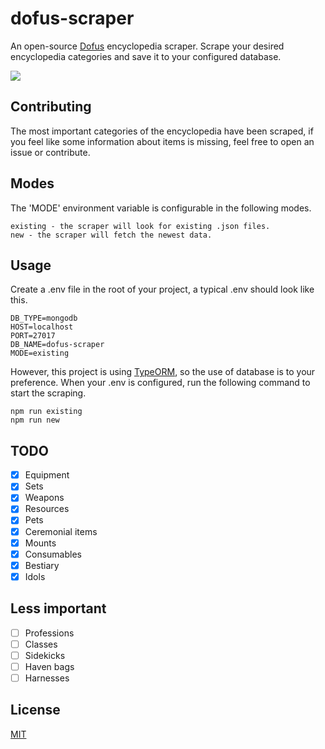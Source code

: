 # dofus-scraper

An open-source [Dofus](https://www.dofus.com/en) encyclopedia scraper. Scrape your desired encyclopedia categories and save it to your configured database.

<a href="https://codeclimate.com/github/Cornayy/dofus-scraper/maintainability"><img src="https://api.codeclimate.com/v1/badges/807065bf4ec6dfbff9fb/maintainability" /></a>

## Contributing

The most important categories of the encyclopedia have been scraped, if you feel like some information about items is missing, feel free to open an issue or contribute.

## Modes

The 'MODE' environment variable is configurable in the following modes.

```
existing - the scraper will look for existing .json files.
new - the scraper will fetch the newest data.
```

## Usage

Create a .env file in the root of your project, a typical .env should look like this.

```
DB_TYPE=mongodb
HOST=localhost
PORT=27017
DB_NAME=dofus-scraper
MODE=existing
```

However, this project is using [TypeORM](https://typeorm.io/#/), so the use of database is to your preference. When your .env is configured, run the following command to start the scraping.

```
npm run existing
npm run new
```

## TODO

-   [x] Equipment
-   [x] Sets
-   [x] Weapons
-   [x] Resources
-   [x] Pets
-   [x] Ceremonial items
-   [x] Mounts
-   [x] Consumables
-   [x] Bestiary
-   [x] Idols

## Less important

-   [ ] Professions
-   [ ] Classes
-   [ ] Sidekicks
-   [ ] Haven bags
-   [ ] Harnesses

## License

[MIT](LICENSE)
